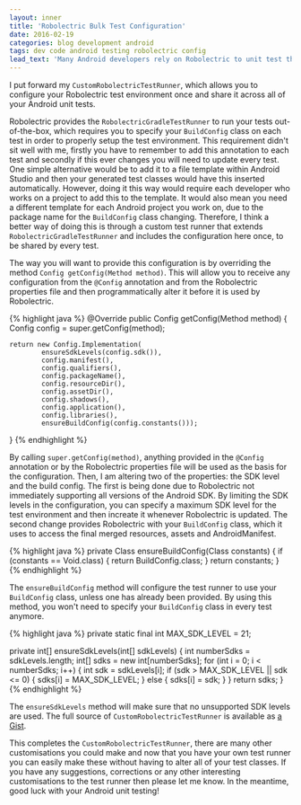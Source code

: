 ```yaml
---
layout: inner
title: 'Robolectric Bulk Test Configuration'
date: 2016-02-19
categories: blog development android
tags: dev code android testing robolectric config
lead_text: 'Many Android developers rely on Robolectric to unit test their Android apps and libraries. By running JUnit tests on your local machine''s JVM, it allows you to test-drive your Android development. Unfortunately you currently must provide a configuration annotation on each test class.'
---
```


I put forward my `CustomRobolectricTestRunner`, which allows you to configure your Robolectric test environment once and share it across all of your Android unit tests.

Robolectric provides the `RobolectricGradleTestRunner` to run your tests out-of-the-box, which requires you to specify your `BuildConfig` class on each test in order to properly setup the test environment. This requirement didn't sit well with me, firstly you have to remember to add this annotation to each test and secondly if this ever changes you will need to update every test. One simple alternative would be to add it to a file template within Android Studio and then your generated test classes would have this inserted automatically. However, doing it this way would require each developer who works on a project to add this to the template. It would also mean you need a different template for each Android project you work on, due to the package name for the `BuildConfig` class changing. Therefore, I think a better way of doing this is through a custom test runner that extends `RobolectricGradleTestRunner` and includes the configuration here once, to be shared by every test.

The way you will want to provide this configuration is by overriding the method `Config getConfig(Method method)`. This will allow you to receive any configuration from the `@Config` annotation and from the Robolectric properties file and then programmatically alter it before it is used by Robolectric.

{% highlight java %}
@Override
public Config getConfig(Method method) {
    Config config = super.getConfig(method);

    return new Config.Implementation(
            ensureSdkLevels(config.sdk()),
            config.manifest(),
            config.qualifiers(),
            config.packageName(),
            config.resourceDir(),
            config.assetDir(),
            config.shadows(),
            config.application(),
            config.libraries(),
            ensureBuildConfig(config.constants()));
}
{% endhighlight %}

By calling `super.getConfig(method)`, anything provided in the `@Config` annotation or by the Robolectric properties file will be used as the basis for the configuration. Then, I am altering two of the properties: the SDK level and the build config. The first is being done due to Robolectric not immediately supporting all versions of the Android SDK. By limiting the SDK levels in the configuration, you can specify a maximum SDK level for the test environment and then increate it whenever Robolectric is updated. The second change provides Robolectric with your `BuildConfig` class, which it uses to access the final merged resources, assets and AndroidManifest.

{% highlight java %}
private Class<?> ensureBuildConfig(Class<?> constants) {
    if (constants == Void.class) {
        return BuildConfig.class;
    }
    return constants;
}
{% endhighlight %}

The `ensureBuildConfig` method will configure the test runner to use your `BuildConfig` class, unless one has already been provided. By using this method, you won't need to specify your `BuildConfig` class in every test anymore.

{% highlight java %}
private static final int MAX_SDK_LEVEL = 21;

private int[] ensureSdkLevels(int[] sdkLevels) {
    int numberSdks = sdkLevels.length;
    int[] sdks = new int[numberSdks];
    for (int i = 0; i < numberSdks; i++) {
        int sdk = sdkLevels[i];
        if (sdk > MAX_SDK_LEVEL || sdk <= 0) {
            sdks[i] = MAX_SDK_LEVEL;
        } else {
            sdks[i] = sdk;
        }
    }
    return sdks;
}
{% endhighlight %}

The `ensureSdkLevels` method will make sure that no unsupported SDK levels are used. The full source of `CustomRobolectricTestRunner` is available as [a Gist](https://gist.github.com/andrewlord1990/fd5bfd5460e57747fd87).

This completes the `CustomRobolectricTestRunner`, there are many other customisations you could make and now that you have your own test runner you can easily make these without having to alter all of your test classes. If you have any suggestions, corrections or any other interesting customisations to the test runner then please let me know. In the meantime, good luck with your Android unit testing!
